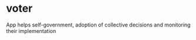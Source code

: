 # voter
App helps self-government, adoption of collective decisions and monitoring their implementation
